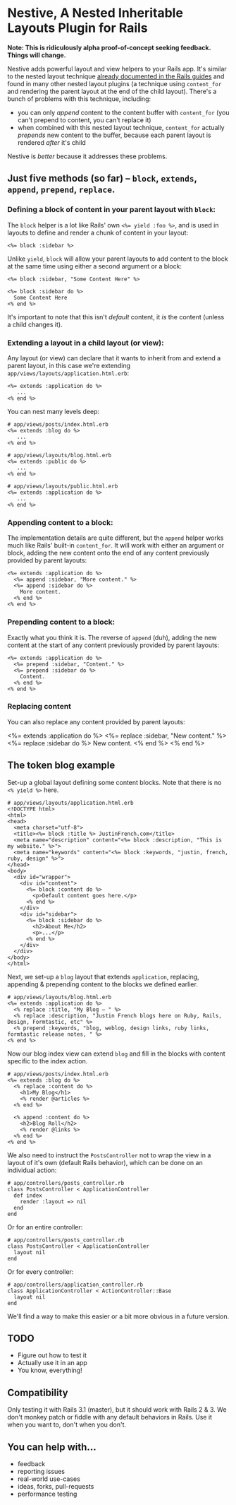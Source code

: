 # Nestive, A Nested Inheritable Layouts Plugin for Rails

**Note: This is ridiculously alpha proof-of-concept seeking feedback. Things will change.**

Nestive adds powerful layout and view helpers to your Rails app. It's similar to the nested layout technique [already documented in the Rails guides](http://guides.rubyonrails.org/layouts_and_rendering.html#using-nested-layouts) and found in many other nested layout plugins (a technique using `content_for` and rendering the parent layout at the end of the child layout). There's a bunch of problems with this technique, including:

* you can only *append* content to the content buffer with `content_for` (you can't prepend to content, you can't replace it)
* when combined with this nested layout technique, `content_for` actually *prepends* new content to the buffer, because each parent layout is rendered *after* it's child

Nestive is *better* because it addresses these problems.

## Just five methods (so far) – `block`, `extends`, `append`, `prepend`, `replace`.

### Defining a block of content in your parent layout with `block`:

The `block` helper is a lot like Rails' own `<%= yield :foo %>`, and is used in layouts to define and render a chunk of content in your layout:

    <%= block :sidebar %>
    
Unlike `yield`, `block` will allow your parent layouts to add content to the block at the same time using either a second argument or a block:

    <%= block :sidebar, "Some Content Here" %>

    <%= block :sidebar do %>
      Some Content Here
    <% end %>
    
It's important to note that this isn't *default* content, it *is* the content (unless a child changes it).

### Extending a layout in a child layout (or view):

Any layout (or view) can declare that it wants to inherit from and extend a parent layout, in this case we're extending `app/views/layouts/application.html.erb`:

    <%= extends :application do %>
       ...
    <% end %>
    
You can nest many levels deep:

    # app/views/posts/index.html.erb
    <%= extends :blog do %>
       ...
    <% end %>
    
    # app/views/layouts/blog.html.erb
    <%= extends :public do %>
       ...
    <% end %>
    
    # app/views/layouts/public.html.erb
    <%= extends :application do %>
       ...
    <% end %>

### Appending content to a block:

The implementation details are quite different, but the `append` helper works much like Rails' built-in `content_for`. It will work with either an argument or block, adding the new content onto the end of any content previously provided by parent layouts:

    <%= extends :application do %>
      <%= append :sidebar, "More content." %>
      <%= append :sidebar do %>
        More content.
      <% end %>
    <% end %>

### Prepending content to a block:

Exactly what you think it is. The reverse of `append` (duh), adding the new content at the start of any content previously provided by parent layouts:

    <%= extends :application do %>
      <%= prepend :sidebar, "Content." %>
      <%= prepend :sidebar do %>
        Content.
      <% end %>
    <% end %>

### Replacing content

You can also replace any content provided by parent layouts:

<%= extends :application do %>
  <%= replace :sidebar, "New content." %>
  <%= replace :sidebar do %>
    New content.
  <% end %>
<% end %>


## The token blog example

Set-up a global layout defining some content blocks. Note that there is no `<% yield %>` here.
    
    # app/views/layouts/application.html.erb
    <!DOCTYPE html>
    <html>
    <head>
      <meta charset="utf-8">
      <title><%= block :title %> JustinFrench.com</title>
      <meta name="description" content="<%= block :description, "This is my website." %>">
      <meta name="keywords" content="<%= block :keywords, "justin, french, ruby, design" %>">
    </head>
    <body>
      <div id="wrapper">
        <div id="content">
          <%= block :content do %>
            <p>Default content goes here.</p>
          <% end %>
        </div>
        <div id="sidebar">
          <%= block :sidebar do %>
            <h2>About Me</h2>
            <p>...</p>
          <% end %>
        </div>
      </div>
    </body>
    </html>
    
Next, we set-up a `blog` layout that extends `application`, replacing, appending & prepending content to the blocks we defined earlier.
    
    # app/views/layouts/blog.html.erb
    <%= extends :application do %>
      <% replace :title, "My Blog – " %>
      <% replace :description, "Justin French blogs here on Ruby, Rails, Design, Formtastic, etc" %>
      <% prepend :keywords, "blog, weblog, design links, ruby links, formtastic release notes, " %>
    <% end %>

Now our blog index view can extend `blog` and fill in the blocks with content specific to the index action.
    
    # app/views/posts/index.html.erb
    <%= extends :blog do %>
      <% replace :content do %>
        <h1>My Blog</h1>
        <% render @articles %>
      <% end %>
    
      <% append :content do %>
        <h2>Blog Roll</h2>
        <% render @links %>
      <% end %>
    <% end %>
    
We also need to instruct the `PostsController` not to wrap the view in a layout of it's own (default Rails behavior), which can be done on an individual action:

    # app/controllers/posts_controller.rb
    class PostsController < ApplicationController
      def index
        render :layout => nil
      end
    end

Or for an entire controller:

    # app/controllers/posts_controller.rb
    class PostsController < ApplicationController
      layout nil
    end
    
Or for every controller:

    # app/controllers/application_controller.rb
    class ApplicationController < ActionController::Base
      layout nil
    end

We'll find a way to make this easier or a bit more obvious in a future version.


## TODO

* Figure out how to test it
* Actually use it in an app
* You know, everything!


## Compatibility

Only testing it with Rails 3.1 (master), but it should work with Rails 2 & 3. We don't monkey patch or fiddle with any default behaviors in Rails. Use it when you want to, don't when you don't.

## You can help with...

* feedback
* reporting issues
* real-world use-cases
* ideas, forks, pull-requests
* performance testing